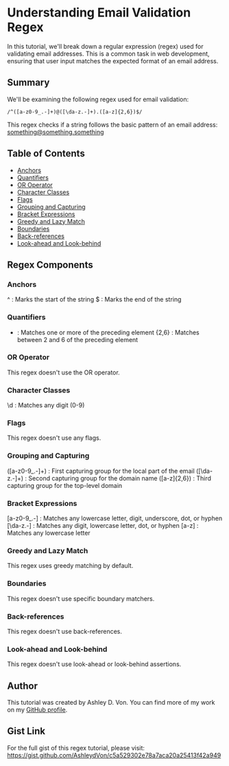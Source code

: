 # Understanding Email Validation Regex

In this tutorial, we'll break down a regular expression (regex) used for validating email addresses. This is a common task in web development, ensuring that user input matches the expected format of an email address.

## Summary

We'll be examining the following regex used for email validation:

`/^([a-z0-9_.-]+)@([\da-z.-]+).([a-z]{2,6})$/`

This regex checks if a string follows the basic pattern of an email address: something@something.something

## Table of Contents

- [Anchors](#anchors)
- [Quantifiers](#quantifiers)
- [OR Operator](#or-operator)
- [Character Classes](#character-classes)
- [Flags](#flags)
- [Grouping and Capturing](#grouping-and-capturing)
- [Bracket Expressions](#bracket-expressions)
- [Greedy and Lazy Match](#greedy-and-lazy-match)
- [Boundaries](#boundaries)
- [Back-references](#back-references)
- [Look-ahead and Look-behind](#look-ahead-and-look-behind)

## Regex Components

### Anchors

^ : Marks the start of the string
$ : Marks the end of the string

### Quantifiers

+ : Matches one or more of the preceding element
{2,6} : Matches between 2 and 6 of the preceding element

### OR Operator

This regex doesn't use the OR operator.

### Character Classes

\d : Matches any digit (0-9)

### Flags

This regex doesn't use any flags.

### Grouping and Capturing

([a-z0-9_.-]+) : First capturing group for the local part of the email
([\da-z.-]+) : Second capturing group for the domain name
([a-z]{2,6}) : Third capturing group for the top-level domain

### Bracket Expressions

[a-z0-9_.-] : Matches any lowercase letter, digit, underscore, dot, or hyphen
[\da-z.-] : Matches any digit, lowercase letter, dot, or hyphen
[a-z] : Matches any lowercase letter

### Greedy and Lazy Match

This regex uses greedy matching by default.

### Boundaries

This regex doesn't use specific boundary matchers.

### Back-references

This regex doesn't use back-references.

### Look-ahead and Look-behind

This regex doesn't use look-ahead or look-behind assertions.

## Author

This tutorial was created by Ashley D. Von. You can find more of my work on my [GitHub profile](https://github.com/AshleydVon).

## Gist Link

For the full gist of this regex tutorial, please visit: https://gist.github.com/AshleydVon/c5a529302e78a7aca20a25413f42a949

